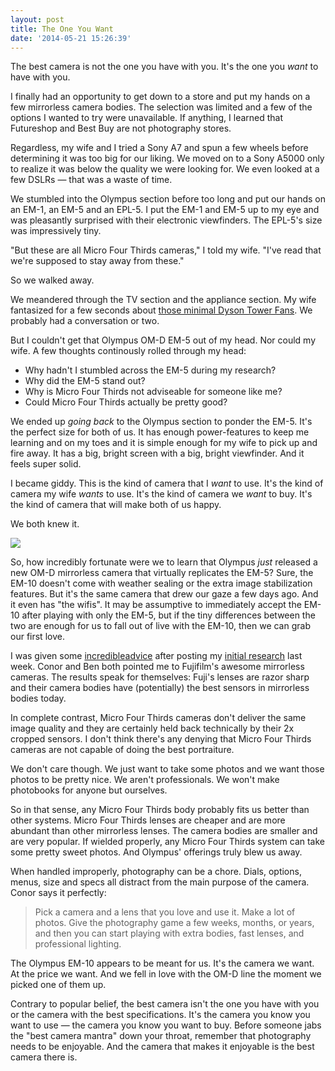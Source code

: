 ```yaml
---
layout: post
title: The One You Want
date: '2014-05-21 15:26:39'
---
```


<p>The best camera is not the one you have with you. It's the one you <em>want</em> to have with you.</p>

<p>I finally had an opportunity to get down to a store and put my hands on a few mirrorless camera bodies. The selection was limited and a few of the options I wanted to try were unavailable. If anything, I learned that Futureshop and Best Buy are not photography stores.</p>

<p>Regardless, my wife and I tried a Sony A7 and spun a few wheels before determining it was too big for our liking. We moved on to a Sony A5000 only to realize it was below the quality we were looking for. We even looked at a few DSLRs — that was a waste of time.</p>

<p>We stumbled into the Olympus section before too long and put our hands on an EM-1, an EM-5 and an EPL-5. I put the EM-1 and EM-5 up to my eye and was pleasantly surprised with their electronic viewfinders. The EPL-5's size was impressively tiny.</p>

<p>"But these are all Micro Four Thirds cameras," I told my wife. "I've read that we're supposed to stay away from these." </p>

<p>So we walked away.</p>

<p>We meandered through the TV section and the appliance section. My wife fantasized for a few seconds about <a href="http://www.dysoncanada.ca/en-CA/Fans-and-heaters/dyson-cool.aspx?gclid=CL2vhY2DvL4CFeY-MgodWH8AnA">those minimal Dyson Tower Fans</a>. We probably had a conversation or two.</p>

<p>But I couldn't get that Olympus OM-D EM-5 out of my head. Nor could my wife. A few thoughts continously rolled through my head:</p>

<ul>
<li>Why hadn't I stumbled across the EM-5 during my research?</li>
<li>Why did the EM-5 stand out?</li>
<li>Why is Micro Four Thirds not adviseable for someone like me?</li>
<li>Could Micro Four Thirds actually be pretty good?</li>
</ul>

<p>We ended up <em>going back</em> to the Olympus section to ponder the EM-5. It's the perfect size for both of us. It has enough power-features to keep me learning and on my toes and it is simple enough for my wife to pick up and fire away. It has a big, bright screen with a big, bright viewfinder. And it feels super solid.</p>

<p>I became giddy. This is the kind of camera that I <em>want</em> to use. It's the kind of camera my wife <em>wants</em> to use. It's the kind of camera we <em>want</em> to buy. It's the kind of camera that will make both of us happy. </p>

<p>We both knew it.</p>

![](http://static.thenewsprint.co/media/2014/May/olympusomdem10.jpg)

<p>So, how incredibly fortunate were we to learn that Olympus <em>just</em> released a new OM-D mirrorless camera that virtually replicates the EM-5? Sure, the EM-10 doesn't come with weather sealing or the extra image stabilization features. But it's the same camera that drew our gaze a few days ago. And it even has "the wifis". It may be assumptive to immediately accept the EM-10 after playing with only the EM-5, but if the tiny differences between the two are enough for us to fall out of live with the EM-10, then we can grab our first love.</p>

<p>I was given some <a href="http://www.conormcclure.net/blog/2014/5/dont-play-the-mirrorless-camera-game">incredible</a><a href="http://brooksreview.net/2014/05/the-one-camera-recommendation/">advice</a> after posting my <a href="http://www.thenewsprint.co//the-mirrorless-camera-game">initial research</a> last week. Conor and Ben both pointed me to Fujifilm's awesome mirrorless cameras. The results speak for themselves: Fuji's lenses are razor sharp and their camera bodies have (potentially) the best sensors in mirrorless bodies today. </p>

<p>In complete contrast, Micro Four Thirds cameras don't deliver the same image quality and they are certainly held back technically by their 2x cropped sensors. I don't think there's any denying that Micro Four Thirds cameras are not capable of doing the best portraiture. </p>

<p>We don't care though. We just want to take some photos and we want those photos to be pretty nice. We aren't professionals. We won't make photobooks for anyone but ourselves.</p>

<p>So in that sense, any Micro Four Thirds body probably fits us better than other systems. Micro Four Thirds lenses are cheaper and are more abundant than other mirrorless lenses. The camera bodies are smaller and are very popular. If wielded properly, any Micro Four Thirds system can take some pretty sweet photos. And Olympus' offerings truly blew us away.</p>

<p>When handled improperly, photography can be a chore. Dials, options, menus, size and specs all distract from the main purpose of the camera. Conor says it perfectly:</p>

<blockquote>
  <p>Pick a camera and a lens that you love and use it. Make a lot of photos. Give the photography game a few weeks, months, or years, and then you can start playing with extra bodies, fast lenses, and professional lighting.</p>
</blockquote>

<p>The Olympus EM-10 appears to be meant for us. It's the camera we want. At the price we want. And we fell in love with the OM-D line the moment we picked one of them up. </p>

<p>Contrary to popular belief, the best camera isn't the one you have with you or the camera with the best specifications. It's the camera you know you want to use — the camera you know you want to buy. Before someone jabs the "best camera mantra" down your throat, remember that photography needs to be enjoyable. And the camera that makes it enjoyable is the best camera there is.</p>